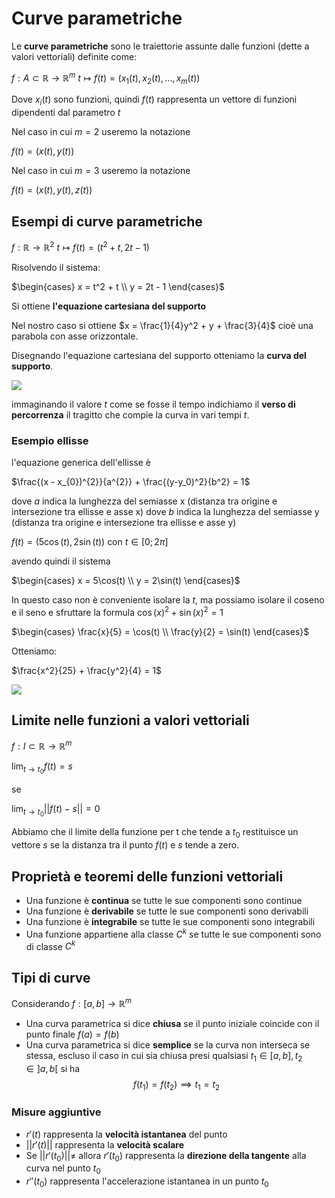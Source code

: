 ﻿# Curve parametriche

Le **curve parametriche** sono le traiettorie assunte dalle funzioni (dette a valori vettoriali) definite come:

$f:A\subset \mathbb{R} \longrightarrow \mathbb{R}^m$
$t \longmapsto f(t) = (x_1(t), x_2(t), ..., x_m(t))$

Dove $x_i(t)$ sono funzioni, quindi $f(t)$ rappresenta un vettore di funzioni dipendenti dal parametro $t$

Nel caso in cui $m = 2$ useremo la notazione

$f(t) = (x(t), y(t))$

Nel caso in cui $m = 3$ useremo la notazione

$f(t) = (x(t), y(t), z(t))$

## Esempi di curve parametriche

$f: \mathbb{R} \longrightarrow \mathbb{R}^2$
$t \longmapsto f(t) = (t^2+t, 2t-1)$

Risolvendo il sistema:

$\begin{cases} 
x = t^2 + t \\
y = 2t - 1
\end{cases}$

Si ottiene **l'equazione cartesiana del supporto**

Nel nostro caso si ottiene $x = \frac{1}{4}y^2 + y + \frac{3}{4}$ cioè una parabola con asse orizzontale.

Disegnando l'equazione cartesiana del supporto otteniamo la **curva del supporto**.

![](https://i.ibb.co/HxwG19b/curva-parametrica.png)

immaginando il valore $t$ come se fosse il tempo indichiamo il **verso di percorrenza** il tragitto che compie la curva in vari tempi $t$.

### Esempio ellisse

l'equazione generica dell'ellisse è 

$\frac{(x - x_{0})^{2}}{a^{2}} + \frac{(y-y_0)^2}{b^2} = 1$

dove $a$ indica la lunghezza del semiasse x (distanza tra origine e intersezione tra ellisse e asse x)
dove $b$ indica la lunghezza del semiasse y (distanza tra origine e intersezione tra ellisse e asse y)

$f(t) = (5\cos(t), 2\sin(t))$ con $t\in [0; 2\pi]$

avendo quindi il sistema

$\begin{cases} 
x = 5\cos(t) \\
y = 2\sin(t)
\end{cases}$

In questo caso non è conveniente isolare la $t$, ma possiamo isolare il coseno e il seno e sfruttare la formula $\cos(x)^2 + \sin(x)^2 = 1$ 

$\begin{cases} 
\frac{x}{5} = \cos(t) \\
\frac{y}{2} = \sin(t)
\end{cases}$

Otteniamo:

$\frac{x^2}{25} + \frac{y^2}{4} = 1$

![](https://i.ibb.co/SrgcqCy/curva2.png)

## Limite nelle funzioni a valori vettoriali

$f: I \subset \mathbb{R} \longrightarrow \mathbb{R}^m$

$\lim_{t \to t_0} f(t) = s$

se

$\lim_{t \to t_0} ||f(t) - s|| = 0$ 

Abbiamo che il limite della funzione per t che tende a $t_0$ restituisce un vettore $s$ se la distanza tra il punto $f(t)$ e $s$ tende a zero.


## Proprietà e teoremi delle funzioni vettoriali

- Una funzione è **continua** se tutte le sue componenti sono continue
- Una funzione è **derivabile** se tutte le sue componenti sono derivabili
- Una funzione è **integrabile** se tutte le sue componenti sono integrabili
- Una funzione appartiene alla classe $C^k$ se tutte le sue componenti sono di classe $C^k$

## Tipi di curve

Considerando $f:[a,b] \longrightarrow \mathbb{R}^m$

- Una curva parametrica si dice **chiusa** se il punto iniziale coincide con il punto finale
	$f(a) = f(b)$
- Una curva parametrica si dice **semplice** se la curva non interseca se stessa, escluso il caso in cui sia chiusa
presi qualsiasi $t_1 \in [a,b], t_2 \in]a,b[$ si ha 
$$f(t_1) = f(t_2) \implies t_1 = t_2$$

### Misure aggiuntive

- $r'(t)$ rappresenta la **velocità istantanea** del punto
- $||r'(t)||$ rappresenta la **velocità scalare**
- Se $||r'(t_0)|| \neq$ allora $r'(t_0)$ rappresenta la **direzione della tangente** alla curva nel punto $t_0$
- $r''(t_0)$ rappresenta l'accelerazione istantanea in un punto $t_0$
